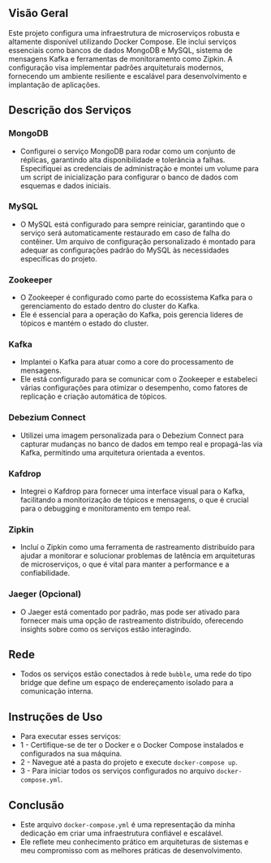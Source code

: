 ## Visão Geral

Este projeto configura uma infraestrutura de microserviços robusta e altamente disponível utilizando Docker Compose. Ele inclui serviços essenciais como bancos de dados MongoDB e MySQL, sistema de mensagens Kafka e ferramentas de monitoramento como Zipkin. A configuração visa implementar padrões arquiteturais modernos, fornecendo um ambiente resiliente e escalável para desenvolvimento e implantação de aplicações.

## Descrição dos Serviços

### MongoDB

- Configurei o serviço MongoDB para rodar como um conjunto de réplicas, garantindo alta disponibilidade e tolerância a falhas. Especifiquei as credenciais de administração e montei um volume para um script de inicialização para configurar o banco de dados com esquemas e dados iniciais.

### MySQL

- O MySQL está configurado para sempre reiniciar, garantindo que o serviço será automaticamente restaurado em caso de falha do contêiner. Um arquivo de configuração personalizado é montado para adequar as configurações padrão do MySQL às necessidades específicas do projeto.

### Zookeeper

- O Zookeeper é configurado como parte do ecossistema Kafka para o gerenciamento do estado dentro do cluster do Kafka. 
- Ele é essencial para a operação do Kafka, pois gerencia líderes de tópicos e mantém o estado do cluster.

### Kafka

- Implantei o Kafka para atuar como a core do processamento de mensagens. 
- Ele está configurado para se comunicar com o Zookeeper e estabeleci várias configurações para otimizar o desempenho, como fatores de replicação e criação automática de tópicos.

### Debezium Connect

- Utilizei uma imagem personalizada para o Debezium Connect para capturar mudanças no banco de dados em tempo real e propagá-las via Kafka, permitindo uma arquitetura orientada a eventos.

### Kafdrop

- Integrei o Kafdrop para fornecer uma interface visual para o Kafka, facilitando a monitorização de tópicos e mensagens, o que é crucial para o debugging e monitoramento em tempo real.

### Zipkin

- Incluí o Zipkin como uma ferramenta de rastreamento distribuído para ajudar a monitorar e solucionar problemas de latência em arquiteturas de microserviços, o que é vital para manter a performance e a confiabilidade.

### Jaeger (Opcional)

- O Jaeger está comentado por padrão, mas pode ser ativado para fornecer mais uma opção de rastreamento distribuído, oferecendo insights sobre como os serviços estão interagindo.

## Rede

- Todos os serviços estão conectados à rede `bubble`, uma rede do tipo bridge que define um espaço de endereçamento isolado para a comunicação interna.

## Instruções de Uso
- Para executar esses serviços: 
- 1 - Certifique-se de ter o Docker e o Docker Compose instalados e configurados na sua máquina. 
- 2 - Navegue até a pasta do projeto e execute `docker-compose up`. 
- 3 - Para iniciar todos os serviços configurados no arquivo `docker-compose.yml`.

## Conclusão

- Este arquivo `docker-compose.yml` é uma representação da minha dedicação em criar uma infraestrutura confiável e escalável. 
- Ele reflete meu conhecimento prático em arquiteturas de sistemas e meu compromisso com as melhores práticas de desenvolvimento.
